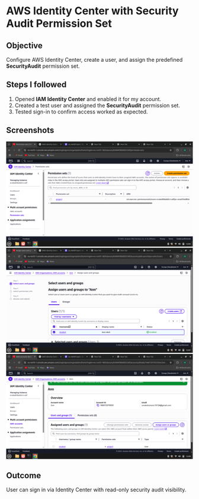 # AWS Identity Center with Security Audit Permission Set

## Objective
Configure AWS Identity Center, create a user, and assign the predefined **SecurityAudit** permission set.

## Steps I followed
1. Opened **IAM Identity Center** and enabled it for my account.
2. Created a test user and assigned the **SecurityAudit** permission set.
3. Tested sign-in to confirm access worked as expected.

## Screenshots
![Enable Identity Center](./screenshots/image3.png)
![Create User](./screenshots/image4.png)
![Assign Permission Set](./screenshots/image6.png)

## Outcome
User can sign in via Identity Center with read-only security audit visibility.
